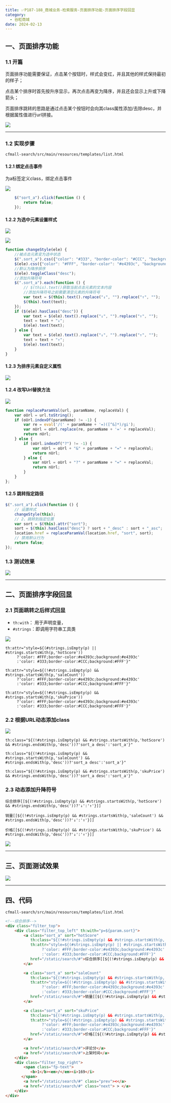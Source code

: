 ```yaml
---
title: ✅P187-188_商城业务-检索服务-页面排序功能-页面排序字段回显
category:
  - 谷粒商城
date: 2024-02-13
---
```


<!-- more -->

## 一、页面排序功能

### 1.1 开篇

页面排序功能需要保证，点击某个按钮时，样式会变红，并且其他的样式保持最初的样子；

点击某个排序时首先按升序显示，再次点击再变为降序，并且还会显示上升或下降箭头；

页面排序跳转的思路是通过点击某个按钮时会向其class属性添加/去除desc，并根据属性值进行url拼接。

![](https://cfmall-hello.oss-cn-beijing.aliyuncs.com/img/202312/a303bb24552cb6425f8b5be634957592.png#id=biqdo&originHeight=503&originWidth=981&originalType=binary&ratio=1&rotation=0&showTitle=false&status=done&style=none&title=)

---

### 1.2 实现步骤

`cfmall-search/src/main/resources/templates/list.html`

#### 1.2.1 绑定点击事件

为a标签定义class，绑定点击事件

![](https://cfmall-hello.oss-cn-beijing.aliyuncs.com/img/202312/a9428e26a0b1a8dac2807b589d789239.png#id=XEdXQ&originHeight=251&originWidth=671&originalType=binary&ratio=1&rotation=0&showTitle=false&status=done&style=none&title=)

```javascript
    $("sort_a").click(function () {
        return false;
    });
```

#### 1.2.2 为选中元素设置样式

![](https://cfmall-hello.oss-cn-beijing.aliyuncs.com/img/202312/c634af4c1050a89df13b9ad04c7de757.png#id=AizFm&originHeight=121&originWidth=390&originalType=binary&ratio=1&rotation=0&showTitle=false&status=done&style=none&title=)

![](https://cfmall-hello.oss-cn-beijing.aliyuncs.com/img/202312/f5739535325c062062f0df2ef8470388.png#id=yxGRC&originHeight=674&originWidth=898&originalType=binary&ratio=1&rotation=0&showTitle=false&status=done&style=none&title=)

```javascript
function changeStyle(ele) {
    //被点击元素变为选中状态
    $(".sort_a").css({"color": "#333", "border-color": "#CCC", "background": "#FFF"})
    $(ele).css({"color": "#FFF", "border-color": "#e4393c", "background": "#e4393c"})
    //默认为降序排序
    $(ele).toggleClass("desc");
    //添加升降符号
    $(".sort_a").each(function () {
        // $(this).text()获取当前点击元素的文本内容
        //添加升降符号之前需要清空元素的升降符号
        var text = $(this).text().replace("↓", "").replace("↑", "");
        $(this).text(text);
    });
    if ($(ele).hasClass("desc")) {
        var text = $(ele).text().replace("↓", "").replace("↑", "");
        text = text + "↓";
        $(ele).text(text);
    } else {
        var text = $(ele).text().replace("↓", "").replace("↑", "");
        text = text + "↑";
        $(ele).text(text);
    }
}
```

#### 1.2.3 为排序元素自定义属性

![](https://cfmall-hello.oss-cn-beijing.aliyuncs.com/img/202312/977419276410cd9b7541f59af3a978fc.png#id=NFfWL&originHeight=351&originWidth=896&originalType=binary&ratio=1&rotation=0&showTitle=false&status=done&style=none&title=)

#### 1.2.4 改写Url替换方法

![](https://cfmall-hello.oss-cn-beijing.aliyuncs.com/img/202312/ce711ddc42ea6c214762abb9cf7e0cae.png#id=a7vI8&originHeight=469&originWidth=816&originalType=binary&ratio=1&rotation=0&showTitle=false&status=done&style=none&title=)

```javascript
function replaceParamVal(url, paramName, replaceVal) {
    var oUrl = url.toString();
    if (oUrl.indexOf(paramName) != -1) {
        var re = eval('/(' + paramName + '=)([^&]*)/gi');
        var nUrl = oUrl.replace(re, paramName + '=' + replaceVal);
        return nUrl;
    } else {
        if (oUrl.indexOf("?") != -1) {
            var nUrl = oUrl + "&" + paramName + "=" + replaceVal;
            return nUrl;
        } else {
            var nUrl = oUrl + "?" + paramName + "=" + replaceVal;
            return nUrl;
        }
    }
};
```

#### 1.2.5 跳转指定路径

```javascript
$(".sort_a").click(function () {
    // 设置样式
    changeStyle(this);
    // 2、跳转到指定位置
    var sort = $(this).attr("sort");
    sort = $(this).hasClass("desc") ? sort + "_desc" : sort + "_asc";
    location.href = replaceParamVal(location.href, "sort", sort);
    // 禁用默认行为
    return false;
});
```

### 1.3 测试效果

![](https://cfmall-hello.oss-cn-beijing.aliyuncs.com/img/202312/8300d184da42b31fe1cc296489b6711f.gif#id=RHShA&originHeight=429&originWidth=720&originalType=binary&ratio=1&rotation=0&showTitle=false&status=done&style=none&title=)

---

## 二、页面排序字段回显

### 2.1 页面跳转之后样式回显

- `th:with`： 用于声明变量，
- `#strings`：即调用字符串工具类

![](https://cfmall-hello.oss-cn-beijing.aliyuncs.com/img/202312/75af3ab56b616141d4eec8c198c9755a.png#id=OkbUU&originalType=binary&ratio=1&rotation=0&showTitle=false&status=done&style=none&title=)

```
th:attr="style=${(#strings.isEmpty(p) || #strings.startsWith(p,'hotScore'))
     ?'color: #FFF;border-color:#e4393c;background:#e4393c'
     :'color: #333;border-color:#CCC;background:#FFF'}"
     
th:attr="style=${(!#strings.isEmpty(p) && #strings.startsWith(p,'saleCount'))
     ?'color: #FFF;border-color:#e4393c;background:#e4393c'
     :'color: #333;border-color:#CCC;background:#FFF'}"    
     
th:attr="style=${(!#strings.isEmpty(p) && #strings.startsWith(p,'skuPrice'))
     ?'color: #FFF;border-color:#e4393c;background:#e4393c'
     :'color: #333;border-color:#CCC;background:#FFF'}"
```

### 2.2 根据URL动态添加class

![](https://cfmall-hello.oss-cn-beijing.aliyuncs.com/img/202312/e72c48c5994bee08cfbd8b7834b4d3d1.png#id=Qil7e&originalType=binary&ratio=1&rotation=0&showTitle=false&status=done&style=none&title=)

```
th:class="${(!#strings.isEmpty(p) && #strings.startsWith(p,'hotScore') && #strings.endsWith(p,'desc'))?'sort_a desc':'sort_a'}"

th:class="${(!#strings.isEmpty(p) && #strings.startsWith(p,'saleCount') && #strings.endsWith(p,'desc'))?'sort_a desc':'sort_a'}"

th:class="${(!#strings.isEmpty(p) && #strings.startsWith(p,'skuPrice') && #strings.endsWith(p,'desc'))?'sort_a desc':'sort_a'}"
```

### 2.3 动态添加升降符号

```
综合排序[[${(!#strings.isEmpty(p) && #strings.startsWith(p,'hotScore') && #strings.endsWith(p,'desc'))?'↓':'↑'}]]

销量[[${(!#strings.isEmpty(p) && #strings.startsWith(p,'saleCount') && #strings.endsWith(p,'desc'))?'↓':'↑'}]]

价格[[${(!#strings.isEmpty(p) && #strings.startsWith(p,'skuPrice') && #strings.endsWith(p,'desc'))?'↓':'↑'}]]
```

![](https://cfmall-hello.oss-cn-beijing.aliyuncs.com/img/202312/855c21a5988e67d7a69ce5005b802f1c.png#id=ho6Ta&originalType=binary&ratio=1&rotation=0&showTitle=false&status=done&style=none&title=)

---

## 三、页面测试效果

![](https://cfmall-hello.oss-cn-beijing.aliyuncs.com/img/202312/0de2adadf26577fe994e32c2cb310e7d.gif#id=S0TfT&originalType=binary&ratio=1&rotation=0&showTitle=false&status=done&style=none&title=)

---

## 四、代码

`cfmall-search/src/main/resources/templates/list.html`

```html
<!--综合排序-->
<div class="filter_top">
    <div class="filter_top_left" th:with="p=${param.sort}">
        <a class="sort_a" sort="hotScore"
           th:class="${(!#strings.isEmpty(p) && #strings.startsWith(p,'hotScore') && #strings.endsWith(p,'desc'))?'sort_a desc':'sort_a'}"
           th:attr="style=${(#strings.isEmpty(p) || #strings.startsWith(p,'hotScore'))
                ?'color: #FFF;border-color:#e4393c;background:#e4393c'
                :'color: #333;border-color:#CCC;background:#FFF'}"
           href="/static/search/#">综合排序[[${(!#strings.isEmpty(p) && #strings.startsWith(p,'hotScore') && #strings.endsWith(p,'desc'))?'↓':'↑'}]]
        </a>

        <a class="sort_a" sort="saleCount"
           th:class="${(!#strings.isEmpty(p) && #strings.startsWith(p,'saleCount') && #strings.endsWith(p,'desc'))?'sort_a desc':'sort_a'}"
           th:attr="style=${(!#strings.isEmpty(p) && #strings.startsWith(p,'saleCount'))
                ?'color: #FFF;border-color:#e4393c;background:#e4393c'
                :'color: #333;border-color:#CCC;background:#FFF'}"
           href="/static/search/#">销量[[${(!#strings.isEmpty(p) && #strings.startsWith(p,'saleCount') && #strings.endsWith(p,'desc'))?'↓':'↑'}]]
        </a>

        <a class="sort_a" sort="skuPrice"
           th:class="${(!#strings.isEmpty(p) && #strings.startsWith(p,'skuPrice') && #strings.endsWith(p,'desc'))?'sort_a desc':'sort_a'}"
           th:attr="style=${(!#strings.isEmpty(p) && #strings.startsWith(p,'skuPrice'))
                ?'color: #FFF;border-color:#e4393c;background:#e4393c'
                :'color: #333;border-color:#CCC;background:#FFF'}"
           href="/static/search/#">价格[[${(!#strings.isEmpty(p) && #strings.startsWith(p,'skuPrice') && #strings.endsWith(p,'desc'))?'↓':'↑'}]]
        </a>

        <a href="/static/search/#">评论分</a>
        <a href="/static/search/#">上架时间</a>
    </div>
    <div class="filter_top_right">
        <span class="fp-text">
           <b>1</b><em>/</em><i>169</i>
       </span>
        <a href="/static/search/#" class="prev"><</a>
        <a href="/static/search/#" class="next"> > </a>
    </div>
</div>
```
